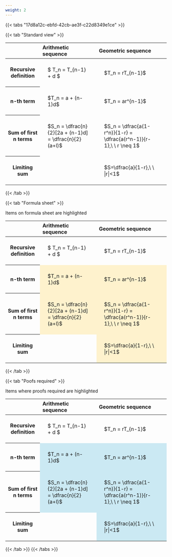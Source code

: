 ```yaml
---
weight: 2
---
```


{{< tabs "17d8a12c-ebfd-42cb-ae3f-c22d8349e1ce" >}}

{{< tab "Standard view" >}}

<style type="text/css">
#T_ec39f th.col_heading {
  text-align: left;
  font-size: 1em;
}
#T_ec39f td {
  text-align: left;
  font-size: 1em;
  padding: 1.5em;
}
</style>
<table id="T_ec39f">
  <thead>
    <tr>
      <th class="blank level0" >&nbsp;</th>
      <th id="T_ec39f_level0_col0" class="col_heading level0 col0" >Arithmetic sequence</th>
      <th id="T_ec39f_level0_col1" class="col_heading level0 col1" >Geometric sequence</th>
    </tr>
  </thead>
  <tbody>
    <tr>
      <th id="T_ec39f_level0_row0" class="row_heading level0 row0" >Recursive definition</th>
      <td id="T_ec39f_row0_col0" class="data row0 col0" >$ T_n = T_{n-1} + d $</td>
      <td id="T_ec39f_row0_col1" class="data row0 col1" >$T_n = rT_{n-1}$</td>
    </tr>
    <tr>
      <th id="T_ec39f_level0_row1" class="row_heading level0 row1" >n-th term</th>
      <td id="T_ec39f_row1_col0" class="data row1 col0" >$T_n = a + (n-1)d$</td>
      <td id="T_ec39f_row1_col1" class="data row1 col1" >$T_n = ar^{n-1}$</td>
    </tr>
    <tr>
      <th id="T_ec39f_level0_row2" class="row_heading level0 row2" >Sum of first n terms</th>
      <td id="T_ec39f_row2_col0" class="data row2 col0" >$S_n = \dfrac{n}{2}[2a + (n-1)d] = \dfrac{n}{2}(a+l)$</td>
      <td id="T_ec39f_row2_col1" class="data row2 col1" >$S_n = \dfrac{a(1-r^n)}{1-r} = \dfrac{a(r^n-1)}{r-1},\ \  r \neq 1$</td>
    </tr>
    <tr>
      <th id="T_ec39f_level0_row3" class="row_heading level0 row3" >Limiting sum</th>
      <td id="T_ec39f_row3_col0" class="data row3 col0" ></td>
      <td id="T_ec39f_row3_col1" class="data row3 col1" >$S=\dfrac{a}{1-r},\ \ |r|<1$</td>
    </tr>
  </tbody>
</table>
{{< /tab >}}

{{< tab "Formula sheet" >}}

Items on formula sheet are highlighted 
<br>
<style type="text/css">
#T_3a4b4 th.col_heading {
  text-align: left;
  font-size: 1em;
}
#T_3a4b4 td {
  text-align: left;
  font-size: 1em;
  padding: 1.5em;
}
#T_3a4b4_row0_col0, #T_3a4b4_row0_col1, #T_3a4b4_row3_col0 {
  background-color: rgba(0,0,0,0);
}
#T_3a4b4_row1_col0, #T_3a4b4_row1_col1, #T_3a4b4_row2_col0, #T_3a4b4_row2_col1, #T_3a4b4_row3_col1 {
  background-color: rgba(255,194,10, 0.2);
}
</style>
<table id="T_3a4b4">
  <thead>
    <tr>
      <th class="blank level0" >&nbsp;</th>
      <th id="T_3a4b4_level0_col0" class="col_heading level0 col0" >Arithmetic sequence</th>
      <th id="T_3a4b4_level0_col1" class="col_heading level0 col1" >Geometric sequence</th>
    </tr>
  </thead>
  <tbody>
    <tr>
      <th id="T_3a4b4_level0_row0" class="row_heading level0 row0" >Recursive definition</th>
      <td id="T_3a4b4_row0_col0" class="data row0 col0" >$ T_n = T_{n-1} + d $</td>
      <td id="T_3a4b4_row0_col1" class="data row0 col1" >$T_n = rT_{n-1}$</td>
    </tr>
    <tr>
      <th id="T_3a4b4_level0_row1" class="row_heading level0 row1" >n-th term</th>
      <td id="T_3a4b4_row1_col0" class="data row1 col0" >$T_n = a + (n-1)d$</td>
      <td id="T_3a4b4_row1_col1" class="data row1 col1" >$T_n = ar^{n-1}$</td>
    </tr>
    <tr>
      <th id="T_3a4b4_level0_row2" class="row_heading level0 row2" >Sum of first n terms</th>
      <td id="T_3a4b4_row2_col0" class="data row2 col0" >$S_n = \dfrac{n}{2}[2a + (n-1)d] = \dfrac{n}{2}(a+l)$</td>
      <td id="T_3a4b4_row2_col1" class="data row2 col1" >$S_n = \dfrac{a(1-r^n)}{1-r} = \dfrac{a(r^n-1)}{r-1},\ \  r \neq 1$</td>
    </tr>
    <tr>
      <th id="T_3a4b4_level0_row3" class="row_heading level0 row3" >Limiting sum</th>
      <td id="T_3a4b4_row3_col0" class="data row3 col0" ></td>
      <td id="T_3a4b4_row3_col1" class="data row3 col1" >$S=\dfrac{a}{1-r},\ \ |r|<1$</td>
    </tr>
  </tbody>
</table>
{{< /tab >}}

{{< tab "Poofs required" >}}

Items where proofs required are highlighted 
<br>
<style type="text/css">
#T_55f53 th.col_heading {
  text-align: left;
  font-size: 1em;
}
#T_55f53 td {
  text-align: left;
  font-size: 1em;
  padding: 1.5em;
}
#T_55f53_row0_col0, #T_55f53_row0_col1, #T_55f53_row3_col0 {
  background-color: rgba(0,0,0,0);
}
#T_55f53_row1_col0, #T_55f53_row1_col1, #T_55f53_row2_col0, #T_55f53_row2_col1, #T_55f53_row3_col1 {
  background-color: rgba(0,150,200, 0.2);
}
</style>
<table id="T_55f53">
  <thead>
    <tr>
      <th class="blank level0" >&nbsp;</th>
      <th id="T_55f53_level0_col0" class="col_heading level0 col0" >Arithmetic sequence</th>
      <th id="T_55f53_level0_col1" class="col_heading level0 col1" >Geometric sequence</th>
    </tr>
  </thead>
  <tbody>
    <tr>
      <th id="T_55f53_level0_row0" class="row_heading level0 row0" >Recursive definition</th>
      <td id="T_55f53_row0_col0" class="data row0 col0" >$ T_n = T_{n-1} + d $</td>
      <td id="T_55f53_row0_col1" class="data row0 col1" >$T_n = rT_{n-1}$</td>
    </tr>
    <tr>
      <th id="T_55f53_level0_row1" class="row_heading level0 row1" >n-th term</th>
      <td id="T_55f53_row1_col0" class="data row1 col0" >$T_n = a + (n-1)d$</td>
      <td id="T_55f53_row1_col1" class="data row1 col1" >$T_n = ar^{n-1}$</td>
    </tr>
    <tr>
      <th id="T_55f53_level0_row2" class="row_heading level0 row2" >Sum of first n terms</th>
      <td id="T_55f53_row2_col0" class="data row2 col0" >$S_n = \dfrac{n}{2}[2a + (n-1)d] = \dfrac{n}{2}(a+l)$</td>
      <td id="T_55f53_row2_col1" class="data row2 col1" >$S_n = \dfrac{a(1-r^n)}{1-r} = \dfrac{a(r^n-1)}{r-1},\ \  r \neq 1$</td>
    </tr>
    <tr>
      <th id="T_55f53_level0_row3" class="row_heading level0 row3" >Limiting sum</th>
      <td id="T_55f53_row3_col0" class="data row3 col0" ></td>
      <td id="T_55f53_row3_col1" class="data row3 col1" >$S=\dfrac{a}{1-r},\ \ |r|<1$</td>
    </tr>
  </tbody>
</table>
{{< /tab >}}
{{< /tabs >}}